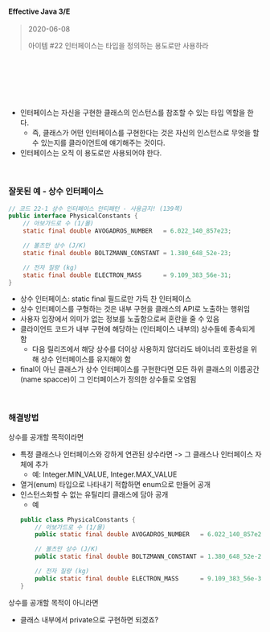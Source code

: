 #### Effective Java 3/E
> 2020-06-08
>
> 아이템 #22 인터페이스는 타입을 정의하는 용도로만 사용하라

<br><br><br><br><br>


* 인터페이스는 자신을 구현한 클래스의 인스턴스를 참조할 수 있는 타입 역할을 한다.
  - 즉, 클래스가 어떤 인터페이스를 구현한다는 것은 자신의 인스턴스로 무엇을 할 수 있는지를 클라이언트에 얘기해주는 것이다.
* 인터페이스는 오직 이 용도로만 사용되어야 한다.

<br>

### 잘못된 예 - 상수 인터페이스
``` java
// 코드 22-1 상수 인터페이스 안티패턴 - 사용금지! (139쪽)
public interface PhysicalConstants {
    // 아보가드로 수 (1/몰)
    static final double AVOGADROS_NUMBER   = 6.022_140_857e23;

    // 볼츠만 상수 (J/K)
    static final double BOLTZMANN_CONSTANT = 1.380_648_52e-23;

    // 전자 질량 (kg)
    static final double ELECTRON_MASS      = 9.109_383_56e-31;
}
```
* 상수 인터페이스: static final 필드로만 가득 찬 인터페이스
* 상수 인터페이스를 구형하는 것은 내부 구현을 클래스의 API로 노출하는 행위임
* 사용자 입장에서 의미가 없는 정보를 노출함으로써 혼란을 줄 수 있음
* 클라이언트 코드가 내부 구현에 해당하는 (인터페이스 내부의) 상수들에 종속되게 함
  - 다음 릴리즈에서 해당 상수를 더이상 사용하지 않더라도 바이너리 호환성을 위해 상수 인터페이스를 유지해야 함
* final이 아닌 클래스가 상수 인터페이스를 구현한다면 모든 하위 클래스의 이름공간(name spacce)이 그 인터페이스가 정의한 상수들로 오염됨

<br>


### 해결방법
상수를 공개할 목적이라면
* 특정 클래스나 인터페이스와 강하게 연관된 상수라면 -> 그 클래스나 인터페이스 자체에 추가
  - 예: Integer.MIN_VALUE, Integer.MAX_VALUE
* 열거(enum) 타입으로 나타내기 적합하면 enum으로 만들어 공개
* 인스턴스화할 수 없는 유틸리티 클래스에 담아 공개
  - 예
  ``` java
  public class PhysicalConstants {
      // 아보가드로 수 (1/몰)
      public static final double AVOGADROS_NUMBER   = 6.022_140_857e23;

      // 볼츠만 상수 (J/K)
      public static final double BOLTZMANN_CONSTANT = 1.380_648_52e-23;

      // 전자 질량 (kg)
      public static final double ELECTRON_MASS      = 9.109_383_56e-31;
  }
  ```
  
상수를 공개할 목적이 아니라면
* 클래스 내부에서 private으로 구현하면 되겠죠?


